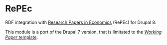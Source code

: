 # RePEc

RDF integration with [Research Papers in Economics](http://repec.org/) (RePEc) for Drupal 8.

This module is a port of the Drupal 7 version, that is limitated to 
the [_Working Paper_ template](https://ideas.repec.org/t/rdfintro.html).
